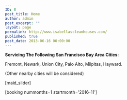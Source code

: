 ```yaml
---
ID: 8
post_title: Home
author: admin
post_excerpt: ""
layout: page
permalink: http://www.isabellascleanhouses.com/
published: true
post_date: 2013-06-16 00:00:00
---
```

<strong>Servicing The Following San Francisco Bay Area Cities: </strong>

Fremont, Newark, Union City, Palo Alto, Milpitas, Hayward.

(Other nearby cities will be considered)

[maid_slider]

[booking nummonths=1 startmonth='2016-11']

&nbsp;